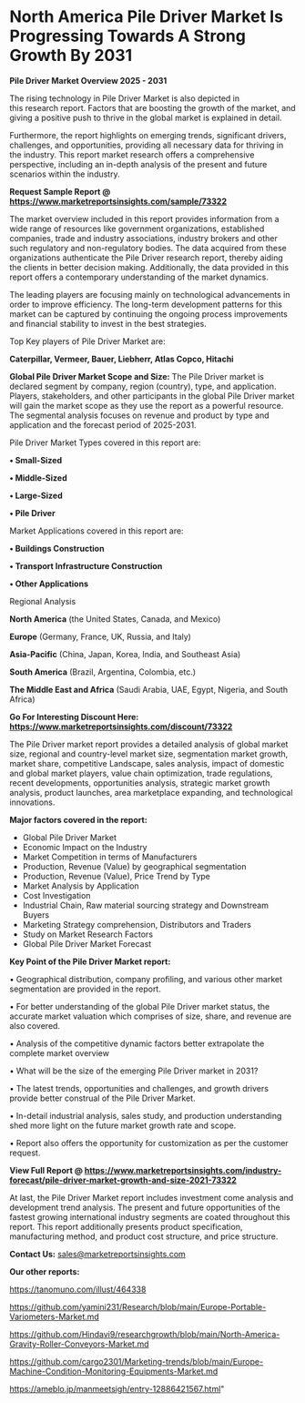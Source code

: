 # North America Pile Driver Market Is Progressing Towards A Strong Growth By 2031

<Strong> Pile Driver Market Overview 2025 - 2031</strong>

The rising technology in Pile Driver Market is also depicted in this research report. Factors that are boosting the growth of the market, and giving a positive push to thrive in the global market is explained in detail.

Furthermore, the report highlights on emerging trends, significant drivers, challenges, and opportunities, providing all necessary data for thriving in the industry. This report market research offers a comprehensive perspective, including an in-depth analysis of the present and future scenarios within the industry.

<strong>Request Sample Report @ <a href=https://www.marketreportsinsights.com/sample/73322>https://www.marketreportsinsights.com/sample/73322</a></strong>

The market overview included in this report provides information from a wide range of resources like government organizations, established companies, trade and industry associations, industry brokers and other such regulatory and non-regulatory bodies. The data acquired from these organizations authenticate the Pile Driver research report, thereby aiding the clients in better decision making. Additionally, the data provided in this report offers a contemporary understanding of the market dynamics.

The leading players are focusing mainly on technological advancements in order to improve efficiency. The long-term development patterns for this market can be captured by continuing the ongoing process improvements and financial stability to invest in the best strategies.

Top Key players of Pile Driver Market are:

<strong>Caterpillar, Vermeer, Bauer, Liebherr, Atlas Copco, Hitachi</strong>

<strong><b>Global Pile Driver Market Scope and Size:</b></strong>
The Pile Driver market is declared segment by company, region (country), type, and application. Players, stakeholders, and other participants in the global Pile Driver market will gain the market scope as they use the report as a powerful resource. The segmental analysis focuses on revenue and product by type and application and the forecast period of 2025-2031.

Pile Driver Market Types covered in this report are:

<strong>• Small-Sized

• Middle-Sized

• Large-Sized

• Pile Driver</strong>

Market Applications covered in this report are:

<strong>• Buildings Construction

• Transport Infrastructure Construction

• Other Applications</strong> 

Regional Analysis

<strong>North America</strong> (the United States, Canada, and Mexico)

<strong>Europe</strong> (Germany, France, UK, Russia, and Italy)

<strong>Asia-Pacific</strong> (China, Japan, Korea, India, and Southeast Asia)

<strong>South America</strong> (Brazil, Argentina, Colombia, etc.)

<strong>The Middle East and Africa</strong> (Saudi Arabia, UAE, Egypt, Nigeria, and South Africa)

<strong>Go For Interesting Discount Here: <a href=https://www.marketreportsinsights.com/discount/73322>https://www.marketreportsinsights.com/discount/73322</a></strong>

The Pile Driver market report provides a detailed analysis of global market size, regional and country-level market size, segmentation market growth, market share, competitive Landscape, sales analysis, impact of domestic and global market players, value chain optimization, trade regulations, recent developments, opportunities analysis, strategic market growth analysis, product launches, area marketplace expanding, and technological innovations.

<strong><b>Major factors covered in the report:</b></strong>
<ul>
  <li>Global Pile Driver Market </li>
  <li>Economic Impact on the Industry</li>
  <li>Market Competition in terms of Manufacturers</li>
  <li>Production, Revenue (Value) by geographical segmentation</li>
  <li>Production, Revenue (Value), Price Trend by Type</li>
  <li>Market Analysis by Application</li>
  <li>Cost Investigation</li>
  <li>Industrial Chain, Raw material sourcing strategy and Downstream Buyers</li>
  <li>Marketing Strategy comprehension, Distributors and Traders</li>
  <li>Study on Market Research Factors</li>
  <li>Global Pile Driver Market Forecast</li>
</ul>

<strong><b>Key Point of the Pile Driver Market report:</b></strong>

• Geographical distribution, company profiling, and various other market segmentation are provided in the report.

• For better understanding of the global Pile Driver market status, the accurate market valuation which comprises of size, share, and revenue are also covered.

• Analysis of the competitive dynamic factors better extrapolate the complete market overview

• What will be the size of the emerging Pile Driver market in 2031?

• The latest trends, opportunities and challenges, and growth drivers provide better construal of the Pile Driver Market.

• In-detail industrial analysis, sales study, and production understanding shed more light on the future market growth rate and scope.

• Report also offers the opportunity for customization as per the customer request.

<strong><b>View Full Report @ <a href=https://www.marketreportsinsights.com/industry-forecast/pile-driver-market-growth-and-size-2021-73322>https://www.marketreportsinsights.com/industry-forecast/pile-driver-market-growth-and-size-2021-73322</a></b></strong>


At last, the Pile Driver Market report includes investment come analysis and development trend analysis. The present and future opportunities of the fastest growing international industry segments are coated throughout this report. This report additionally presents product specification, manufacturing method, and product cost structure, and price structure.

<strong>Contact Us:</strong>
sales@marketreportsinsights.com

<strong>Our other reports:</strong>

<a href=https://tanomuno.com/illust/464338>https://tanomuno.com/illust/464338</a>

<a href=https://github.com/yamini231/Research/blob/main/Europe-Portable-Variometers-Market.md>https://github.com/yamini231/Research/blob/main/Europe-Portable-Variometers-Market.md</a>

<a href=https://github.com/Hindavi9/researchgrowth/blob/main/North-America-Gravity-Roller-Conveyors-Market.md>https://github.com/Hindavi9/researchgrowth/blob/main/North-America-Gravity-Roller-Conveyors-Market.md</a>

<a href=https://github.com/cargo2301/Marketing-trends/blob/main/Europe-Machine-Condition-Monitoring-Equipments-Market.md>https://github.com/cargo2301/Marketing-trends/blob/main/Europe-Machine-Condition-Monitoring-Equipments-Market.md</a>

<a href=https://ameblo.jp/manmeetsigh/entry-12886421567.html>https://ameblo.jp/manmeetsigh/entry-12886421567.html</a>"
